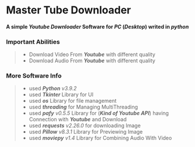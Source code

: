 # Master Tube Downloader
#### A simple _**Youtube Downloader**_ Software for _**PC**_ (_**Desktop**_) writed in _**python**_

### Important Abilities
> - Download Video From _**Youtube**_ with different quality
> - Download Audio From _**Youtube**_ with different quality


### More Software Info
> - used _**Python** v3.9.2_
> - used _**Tkinter**_ Library for UI
> - used _**os**_ Library for file management
> - used _**threading**_ for Managing MultiThreading
> - used _**pafy** v0.5.5_ Library for (_**Kind of Youtube API**_) having Connection with _**Youtube**_ and Download
> - used _**requests** v2.26.0_ for downloading Image
> - used _**Pillow** v8.3.1_ Library for Previewing Image
> - used _**moviepy** v1.4_ Library for Combining Audio With Video